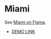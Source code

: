 # Miami

See [Miami on Figma](https://www.figma.com/file/OgS4RW5LfkJX613IfBeI6n/miami_home?node-id=0%3A1).

 - [DEMO LINK](https://vitya63.github.io/layout_miami2/)